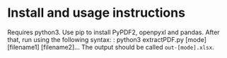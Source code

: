 # Install and usage instructions

Requires python3. Use pip to install PyPDF2, openpyxl and pandas. After that, run using the following syntax: :
    python3 extractPDF.py [mode] [filename1] [filename2]...
The output should be called `out-[mode].xlsx`.